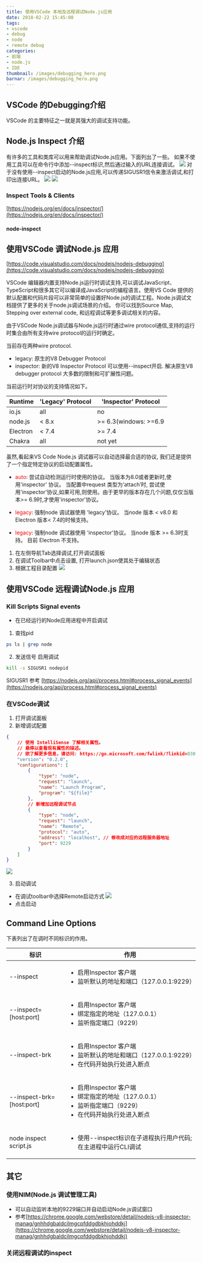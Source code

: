 ```yaml
---
title: 使用VSCode 本地及远程调试Node.js应用
date: 2018-02-22 15:45:08
tags:
- vscode
- debug
- node
- remote debug
categories:
- 前端
- node.js
- IDE
thumbnail: /images/debugging_hero.png
barnar: /images/debugging_hero.png
---
```


## VSCode 的Debugging介绍 

VSCode 的主要特征之一就是其强大的调试支持功能。

## Node.js Inspect 介绍 
有许多的工具和类库可以用来帮助调试Node.js应用。下面列出了一些。
如果不使用工具可以在命令行中添加--inspect标识,然后通过输入的URL连接调试。
![](/images/node_inspect_flag.png)
对于没有使用--inspect启动的Node.js应用,可以传递SIGUSR1信令来激活调试,和打印出连接URL。
![](/images/kill_signal.png)
![](/images/print_url.png)

### Inspect Tools & Clients
[https://nodejs.org/en/docs/inspector/](https://nodejs.org/en/docs/inspector/)

#### node-inspect

## 使用VSCode 调试Node.js 应用

[https://code.visualstudio.com/docs/nodejs/nodejs-debugging](https://code.visualstudio.com/docs/nodejs/nodejs-debugging)

VSCode 编辑器内置支持Node.js运行时调试支持,可以调试JavaScript、TypeScript和很多其它可以编译成JavaScript的编程语言。使用VS Code 提供的默认配置和代码片段可以非常简单的设置好Node.js的调试工程。Node.js调试文档提供了更多的关于node.js调试场景的介绍。 你可以找到Source Map, Stepping over external code, 和远程调试等更多调试相关的内容。

由于VSCode Node.js调试器与Node.js运行时通过wire protocol通信,支持的运行时集合由所有支持wire protocol的运行时确定。

当前存在两种wire protocol.
* legacy: 原生的V8 Debugger Protocol
* inspector: 新的V8 Inspector Protocol 可以使用--inspect开启. 解决原生V8 debugger protocol 大多数的限制和可扩展性问题。

当前运行时对协议的支持情况如下。

| Runtime | 'Legacy' Protocol | 'Inspector' Protocol |
| ------- | ----------------- | -------------------- |
| io.js   | all               | no                   |
| node.js | < 8.x             | >= 6.3(windows: >=6.9 |
| Electron| < 7.4             | >= 7.4                |
| Chakra  | all               | not yet               |

虽然,看起来VS Code Node.js 调试器可以自动选择最合适的协议, 我们还是提供了一个指定特定协议的启动配置属性。
* <span style="color:#f00">auto</span>: 尝试自动检测运行时使用的协议。 当版本为8.0或者更新时,使用'inspector' 协议。 当配置中request 类型为‘attach’时, 尝试使用'inspector'协议,如果可用,则使用。由于更早的版本存在几个问题,仅仅当版本>= 6.9时,才使用'inspector'协议。

* <span style="color:#f00">legacy</span>: 强制node 调试器使用 'legacy'协议。 当node 版本 < v8.0 和Electron 版本< 7.4的时候支持。

* <span style="color:#f00">legacy</span>: 强制node 调试器使用 'inspector'协议。 当node 版本 >= 6.3时支持。 目前 Electron 不支持。

1. 在左侧导航Tab选择调试,打开调试面板
2. 在调试Toolbar中点击设置, 打开launch.json使其处于编辑状态
3. 根据工程目录配置
![](/images/vscode_local.png)

## 使用VSCode 远程调试Node.js 应用

### Kill Scripts Signal events
- 在已经运行的Node应用进程中开启调试
1. 查找pid
```bash
ps ls | grep node
```
2. 发送信号 启用调试
```bash
kill -s SIGUSR1 nodepid
```

SIGUSR1 参考
[https://nodejs.org/api/process.html#process_signal_events](https://nodejs.org/api/process.html#process_signal_events)

### 在VSCode调试

1. 打开调试面板
2. 新增调试配置
```json
{
    // 使用 IntelliSense 了解相关属性。 
    // 悬停以查看现有属性的描述。
    // 欲了解更多信息，请访问: https://go.microsoft.com/fwlink/?linkid=830387
    "version": "0.2.0",
    "configurations": [
        {
            "type": "node",
            "request": "launch",
            "name": "Launch Program",
            "program": "${file}"
        },
        // 新增加远程调试节点
        {
            "type": "node",
            "request": "launch",
            "name": "Remote",
            "protocol": "auto",
            "address": "localhost", // 修改成对应的远程服务器地址
            "port": 9229
        }
    ]
}
```
![](/images/vscode_launch_config.png)

3. 启动调试
- 在调试toolbar中选择Remote启动方式
![](/images/vscode_remote.png)
- 点击启动

## Command Line Options
下表列出了在调时不同标识的作用。

| 标识 | 作用 |
| --- | --- |
| --inspect | <ul><li>启用Inspector 客户端 </li> <li>监听默认的地址和端口（127.0.0.1:9229） </li></ul> |
| --inspect=[host:port] | <ul><li>启用Inspector 客户端</li><li>绑定指定的地址（127.0.0.1）</li><li>监听指定端口（9229）</li></ul> |
| --inspect-brk | <ul><li>启用Inspector 客户端</li><li>监听默认的地址和端口（127.0.0.1:9229）</li><li>在代码开始执行处进入断点</li></ul> |
| --inspect-brk=[host:port] | <ul><li>启用Inspector 客户端</li><li>绑定指定的地址（127.0.0.1）</li><li>监听指定端口（9229）</li><li>在代码开始执行处进入断点</li></ul> |
| node inspect script.js | <ul><li>使用--inspect标识在子进程执行用户代码;在主进程中运行CLI调试</li></ul> |

## 其它

### 使用NIM(Node.js 调试管理工具)
- 可以自动监听本地的9229端口并自动启动Node.js调试窗口
- 参考[https://chrome.google.com/webstore/detail/nodejs-v8-inspector-manag/gnhhdgbaldcilmgcpfddgdbkhjohddkj](https://chrome.google.com/webstore/detail/nodejs-v8-inspector-manag/gnhhdgbaldcilmgcpfddgdbkhjohddkj)

### 关闭远程调试的inspect
